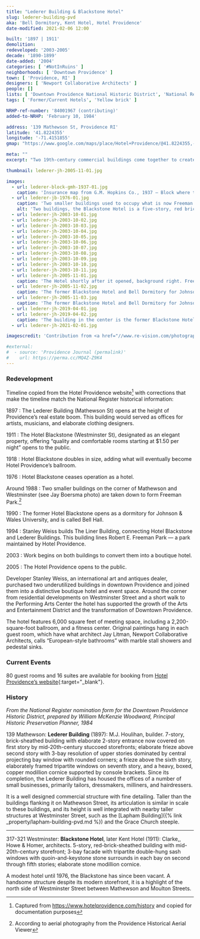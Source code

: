```yaml
---
title: "Lederer Building & Blackstone Hotel"
slug: lederer-building-pvd
aka: 'Bell Dormitory, Kent Hotel, Hotel Providence'
date-modified: 2021-02-06 12:00

built: '1897 | 1911'
demolition: 
redeveloped: '2003-2005'
decade: '1890-1899'
date-added: '2004'
categories: [ '#NotInRuins' ]
neighborhoods: [ 'Downtown Providence' ]
town: [ 'Providence, RI' ]
designers: [ 'Newport Collaborative Architects' ]
people: []
lists: [ 'Downtown Providence National Historic District', 'National Register of Historic Places' ]
tags: [ 'Former/Current Hotels', 'Yellow brick' ]

NRHP-ref-number: '84001967 (contributing)'
added-to-NRHP: 'February 10, 1984'

address: '139 Mathewson St, Providence RI'
latitude: '41.8224355'
longitude: '-71.4151855'
gmap: "https://www.google.com/maps/place/Hotel+Providence/@41.8224355,-71.4151855,18z/data=!3m1!4b1!4m8!3m7!1s0x89e44513a782eae1:0x42c0f23fa00408e1!5m2!4m1!1i2!8m2!3d41.8224335!4d-71.4140912"

meta: ""
excerpt: "Two 19th-century commercial buildings come together to create a unique hotel with historic character"

thumbnail: lederer-jh-2005-11-01.jpg

images:
  - url: lederer-block-gmh-1937-01.jpg
    caption: 'Insurance map from G.M. Hopkins Co., 1937 — Block where the Lederer and Blackstone buildings (here as “Hotel Berhshire”) are located are highlighted'
  - url: lederer-jb-1976-01.jpg
    caption: 'Two smaller buildings used to occupy what is now Freeman Park — notice the Lederer Building in the top right. Photo by Jay Boersma, 1976'
    alt: 'Two buildings, the Blackstone Hotel is a five-story, red brick clad buiding three bays wide with highly decorative window trim, large ornamental brackets along the roofline, and elaborate cornice. The Lederer building is seven stories faced in yellow brick with brown sandstone trimwork, a cast-iron first-to-second floor storefront entrance, topped with three levels of steel-trimmed bay windows rising above it.'
  - url: lederer-jh-2003-10-01.jpg
  - url: lederer-jh-2003-10-02.jpg
  - url: lederer-jh-2003-10-03.jpg
  - url: lederer-jh-2003-10-04.jpg
  - url: lederer-jh-2003-10-05.jpg
  - url: lederer-jh-2003-10-06.jpg
  - url: lederer-jh-2003-10-07.jpg
  - url: lederer-jh-2003-10-08.jpg
  - url: lederer-jh-2003-10-09.jpg
  - url: lederer-jh-2003-10-10.jpg
  - url: lederer-jh-2003-10-11.jpg
  - url: lederer-jh-2005-11-01.jpg
    caption: 'The Hotel shortly after it opened, background right. Freeman Park is in the left foreground, corner of Mathrewson and Westminster'
  - url: lederer-jh-2005-11-02.jpg
    caption: 'The former Blackstone Hotel and Bell Dormitory for Johnson and Wales, Westminster Street'
  - url: lederer-jh-2005-11-03.jpg
    caption: 'The former Blackstone Hotel and Bell Dormitory for Johnson and Wales, Westminster Street'
  - url: lederer-jh-2019-04-01.jpg
  - url: lederer-jh-2019-04-02.jpg
    caption: 'The building in the center is the former Blackstone Hotel. An interesting outline of a former abutting building on its right side? Below that is the two story connector building added in the 1990s'
  - url: lederer-jh-2021-02-01.jpg

imagescredit: 'Contribution from <a href="//www.re-vision.com/photography/providence/" target="_blank">Jay Boersma’s student collection</a>'

#external:
#  - source: 'Providence Journal (permalink)'
#    url: https://perma.cc/MQ4Z-Z9K4
---
```


### Redevelopment

Timeline copied from the Hotel Providence website[^1] with corrections that make the timeline match the National Register historical information:

[^1]: Captured from https://www.hotelprovidence.com/history and copied for documentation purposes

1897
: The Lederer Building (Mathewson St) opens at the height of Providence’s real estate boom. This building would served as offices for artists, musicians, and elaborate clothing designers.

1911
: The Hotel Blackstone (Westminster St), designated as an elegant property, offering “quality and comfortable rooms starting at $1.50 per night” opens to the public.

1918
: Hotel Blackstone doubles in size, adding what will eventually become Hotel Providence’s ballroom. 

1976
: Hotel Blackstone ceases operation as a hotel.

Around 1988
: Two smaller buildings on the corner of Mathewson and Westminster (see Jay Boersma photo) are taken down to form Freeman Park.[^2]

1990
: The former Hotel Blackstone opens as a dormitory for Johnson & Wales University, and is called Bell Hall.

1994
: Stanley Weiss builds The Liner Building, connecting Hotel Blackstone and Lederer Buildings. This building lines Robert E. Freeman Park — a park maintained by Hotel Providence.

2003
: Work begins on both buildings to convert them into a boutique hotel.

2005
: The Hotel Providence opens to the public.

[^2]: According to aerial photography from the Providence Historical Aerial Viewer


Developer Stanley Weiss, an international art and antiques dealer, purchased two underutilized buildings in downtown Providence and joined them into a distinctive boutique hotel and event space. Around the corner from residential developments on Westminster Street and a short walk to the Performing Arts Center the hotel has supported the growth of the Arts and Entertainment District and the transformation of Downtown Providence. 

The hotel features 6,000 square feet of meeting space, including a 2,200-square-foot ballroom, and a fitness center. Original paintings hang in each guest room, which have what architect Jay Litman, Newport Collaborative Architects, calls “European-style bathrooms” with marble stall showers and pedestal sinks. 


### Current Events

80 guest rooms and 16 suites are available for booking from [Hotel Providence’s website](//www.hotelprovidence.com){:target="_blank"}. 


### History

_From the National Register nomination form for the Downtown Providence Historic District, prepared by William McKenzie Woodward, Principal Historic Preservation Planner, 1984_

139 Mathewson: **Lederer Building** (1897): M.J. Houlihan, builder. 7-story, brick-sheathed building with elaborate 2-story entrance now covered on first story by mid-20th-century stuccoed storefronts; elaborate frieze above second story with 3-bay resolution of upper stories dominated by central projecting bay window with rounded corners; a frieze above the sixth story, elaborately framed tripartite windows on seventh story, and a heavy, boxed, copper modillion cornice supported by console brackets. Since its completion, the Lederer Building has housed the offices of a number of small businesses, primarily tailors, dressmakers, milliners, and hairdressers.

It is a well designed commercial structure with fine detailing. Taller than the buildings flanking it on Mathewson Street, its articulation is similar in scale to these buildings, and its height
is well integrated with nearby taller structures at Westminster Street, such as the [Lapham Building]({% link _property/lapham-building-pvd.md %}) and the Grace Church steeple.

***

317-321 Westminster: **Blackstone Hotel**, later Kent Hotel (1911): Clarke,, Howe & Homer, architects. 5-story, red-brick-sheathed building with mid-20th-century storefront; 3-bay facade with tripartite double-hung sash windows with quoin-and-keystone stone surrounds in each bay on second through fifth stories; elaborate stone modillion cornice. 

A modest hotel until 1976, the Blackstone has since been vacant. A handsome structure despite its modern storefront, it is a highlight of the north side of Westminster Street between Mathewson and Moulton Streets.
